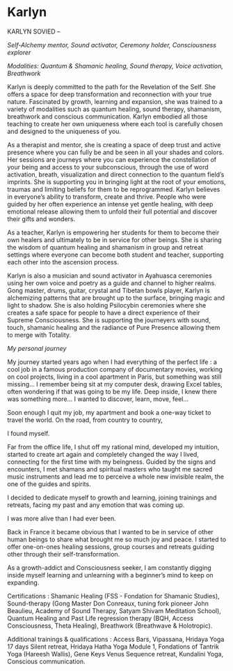 # Karlyn

KARLYN SOVIED –

*Self-Alchemy mentor, Sound activator, Ceremony holder, Consciousness explorer*

*Modalities: Quantum & Shamanic healing, Sound therapy, Voice activation, Breathwork*

Karlyn is deeply committed to the path for the Revelation of the Self. She offers a space for deep transformation and reconnection with your true nature. Fascinated by growth, learning and expansion, she was trained to a variety of modalities such as quantum healing, sound therapy, shamanism, breathwork and conscious communication. Karlyn embodied all those teaching to create her own uniqueness where each tool is carefully chosen and designed to the uniqueness of you.

As a therapist and mentor, she is creating a space of deep trust and active presence where you can fully be and be seen in all your shades and colors. Her sessions are journeys where you can experience the constellation of your being and access to your subconscious, through the use of word activation, breath, visualization and direct connection to the quantum field’s imprints. She is supporting you in bringing light at the root of your emotions, traumas and limiting beliefs for them to be reprogrammed. Karlyn believes in everyone’s ability to transform, create and thrive. People who were guided by her often experience an intense yet gentle healing, with deep emotional release allowing them to unfold their full potential and discover their gifts and wonders.

As a teacher, Karlyn is empowering her students for them to become their own healers and ultimately to be in service for other beings. She is sharing the wisdom of quantum healing and shamanism in group and retreat settings where everyone can become both student and teacher, supporting each other into the ascension process.

Karlyn is also a musician and sound activator in Ayahuasca ceremonies using her own voice and poetry as a guide and channel to higher realms. Gong master, drums, guitar, crystal and Tibetan bowls player, Karlyn is alchemizing patterns that are brought up to the surface, bringing magic and light to shadow. She is also holding Psilocybin ceremonies where she creates a safe space for people to have a direct experience of their Supreme Consciousness. She is supporting the journeyers with sound, touch, shamanic healing and the radiance of Pure Presence allowing them to merge with Totality.

*My personal journey*

My journey started years ago when I had everything of the perfect life : a cool job in a famous production company of documentary movies, working on cool projects, living in a cool apartment in Paris, but something was still missing... I remember being sit at my computer desk, drawing Excel tables, often wondering if that was going to be my life. Deep inside, I knew there was something more… I wanted to discover, learn, move, feel…

Soon enough I quit my job, my apartment and book a one-way ticket to travel the world. On the road, from country to country,

I found myself.

Far from the office life, I shut off my rational mind, developed my intuition, started to create art again and completely changed the way I lived, connecting for the first time with my beingness. Guided by the signs and encounters, I met shamans and spiritual masters who taught me sacred music instruments and lead me to perceive a whole new invisible realm, the one of the guides and spirits.

I decided to dedicate myself to growth and learning, joining trainings and retreats, facing my past and any emotion that was coming up.

I was more alive than I had ever been.

Back in France it became obvious that I wanted to be in service of other human beings to share what brought me so much joy and peace. I started to offer one-on-ones healing sessions, group courses and retreats guiding other through their self-transformation. 

As a growth-addict and Consciousness seeker, I am constantly digging inside myself learning and unlearning with a beginner’s mind to keep on expanding. 

Certifications : Shamanic Healing (FSS - Fondation for Shamanic Studies), Sound-therapy (Gong Master Don Conreaux, tuning fork pioneer John Beaulieu, Academy of Sound Therapy, Satyam Shivam Meditation School), Quantum Healing and Past Life regression therapy (BQH, Access Consciousness, Theta Healing), Breathwork (Breathwave & Holotropic).  

Additional trainings & qualifications : Access Bars, Vipassana, Hridaya Yoga 17 days Silent retreat, Hridaya Hatha Yoga Module 1, Fondations of Tantrik Yoga (Hareesh Wallis), Gene Keys Venus Sequence retreat, Kundalini Yoga, Conscious communication.